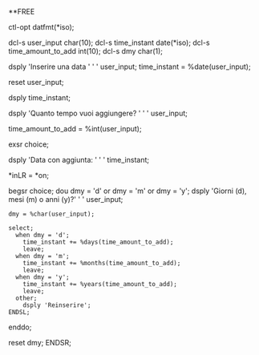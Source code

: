 **FREE

ctl-opt datfmt(*iso);

dcl-s user_input char(10);
dcl-s time_instant date(*iso);
dcl-s time_amount_to_add int(10);
dcl-s dmy char(1);

dsply 'Inserire una data ' ' ' user_input;
time_instant = %date(user_input);

reset user_input;

dsply time_instant;

dsply 'Quanto tempo vuoi aggiungere? ' ' ' user_input;

time_amount_to_add = %int(user_input);

exsr choice;

dsply 'Data con aggiunta: ' ' ' time_instant;

*inLR = *on;

begsr choice;
  dou dmy = 'd' or dmy = 'm' or dmy = 'y';
    dsply 'Giorni (d), mesi (m) o anni (y)?' ' ' user_input;

    dmy = %char(user_input);

    select;
      when dmy = 'd';
        time_instant += %days(time_amount_to_add);
        leave;
      when dmy = 'm';
        time_instant += %months(time_amount_to_add);
        leave;
      when dmy = 'y';
        time_instant += %years(time_amount_to_add);
        leave;
      other;
        dsply 'Reinserire';
    ENDSL;
  enddo;

  reset dmy;
ENDSR;
 
